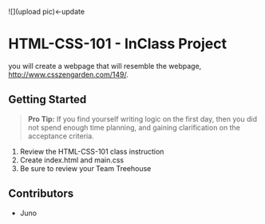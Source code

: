 ![](upload pic)<-update
# HTML-CSS-101 - InClass Project

you will create a webpage that will resemble the webpage, http://www.csszengarden.com/149/. 

## Getting Started

> **Pro Tip:** If you find yourself writing logic on the first day, then you did not spend enough time planning, and gaining clarification on the acceptance criteria.

1. Review the HTML-CSS-101 class instruction
2. Create index.html and main.css
3. Be sure to review your Team Treehouse 

## Contributors
* Juno